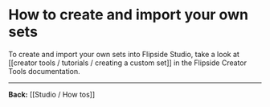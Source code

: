 # How to create and import your own sets

To create and import your own sets into Flipside Studio, take a look at [[creator tools / tutorials / creating a custom set]] in the Flipside Creator Tools documentation.

---

**Back:** [[Studio / How tos]]
